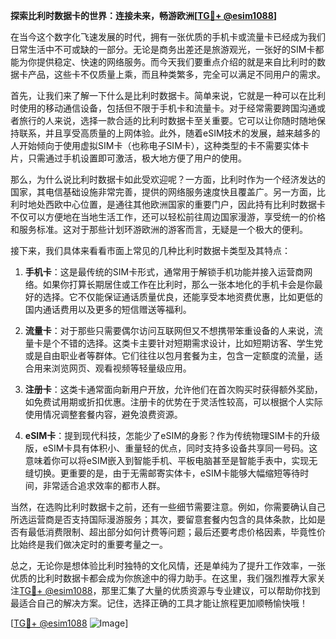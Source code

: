 **探索比利时数据卡的世界：连接未来，畅游欧洲[[TG💪+ @esim1088](https://t.me/s/esim1088)]**

在当今这个数字化飞速发展的时代，拥有一张优质的手机卡或流量卡已经成为我们日常生活中不可或缺的一部分。无论是商务出差还是旅游观光，一张好的SIM卡都能为你提供稳定、快速的网络服务。而今天我们要重点介绍的就是来自比利时的数据卡产品，这些卡不仅质量上乘，而且种类繁多，完全可以满足不同用户的需求。

首先，让我们来了解一下什么是比利时数据卡。简单来说，它就是一种可以在比利时使用的移动通信设备，包括但不限于手机卡和流量卡。对于经常需要跨国沟通或者旅行的人来说，选择一款合适的比利时数据卡至关重要。它可以让你随时随地保持联系，并且享受高质量的上网体验。此外，随着eSIM技术的发展，越来越多的人开始倾向于使用虚拟SIM卡（也称电子SIM卡），这种类型的卡不需要实体卡片，只需通过手机设置即可激活，极大地方便了用户的使用。

那么，为什么说比利时数据卡如此受欢迎呢？一方面，比利时作为一个经济发达的国家，其电信基础设施非常完善，提供的网络服务速度快且覆盖广。另一方面，比利时地处西欧中心位置，是通往其他欧洲国家的重要门户，因此持有比利时数据卡不仅可以方便地在当地生活工作，还可以轻松前往周边国家漫游，享受统一的价格和服务标准。这对于那些计划环游欧洲的游客而言，无疑是一个极大的便利。

接下来，我们具体来看看市面上常见的几种比利时数据卡类型及其特点：

1. **手机卡**：这是最传统的SIM卡形式，通常用于解锁手机功能并接入运营商网络。如果你打算长期居住或工作在比利时，那么一张本地化的手机卡会是你最好的选择。它不仅能保证通话质量优良，还能享受本地资费优惠，比如更低的国内通话费用以及更多的短信赠送等福利。

2. **流量卡**：对于那些只需要偶尔访问互联网但又不想携带笨重设备的人来说，流量卡是个不错的选择。这类卡主要针对短期需求设计，比如短期访客、学生党或是自由职业者等群体。它们往往以包月套餐为主，包含一定额度的流量，适合用来浏览网页、观看视频等轻量级应用。

3. **注册卡**：这类卡通常面向新用户开放，允许他们在首次购买时获得额外奖励，如免费试用期或折扣优惠。注册卡的优势在于灵活性较高，可以根据个人实际使用情况调整套餐内容，避免浪费资源。

4. **eSIM卡**：提到现代科技，怎能少了eSIM的身影？作为传统物理SIM卡的升级版，eSIM卡具有体积小、重量轻的优点，同时支持多设备共享同一号码。这意味着你可以将eSIM嵌入到智能手机、平板电脑甚至是智能手表中，实现无缝切换。更重要的是，由于无需邮寄实体卡，eSIM卡能够大幅缩短等待时间，非常适合追求效率的都市人群。

当然，在选购比利时数据卡之前，还有一些细节需要注意。例如，你需要确认自己所选运营商是否支持国际漫游服务；其次，要留意套餐内包含的具体条款，比如是否有最低消费限制、超出部分如何计费等问题；最后还要考虑价格因素，毕竟性价比始终是我们做决定时的重要考量之一。

总之，无论你是想体验比利时独特的文化风情，还是单纯为了提升工作效率，一张优质的比利时数据卡都会成为你旅途中的得力助手。在这里，我们强烈推荐大家关注[TG💪+ @esim1088](https://t.me/s/esim1088)，那里汇集了大量的优质资源与专业建议，可以帮助你找到最适合自己的解决方案。记住，选择正确的工具才能让旅程更加顺畅愉快哦！

[[TG💪+ @esim1088](https://t.me/s/esim1088) ![Image](https://i.postimg.cc/4NQfJmqS/Snipaste-2025-05-13-00-14-12.png)]